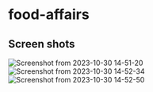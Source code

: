 # food-affairs  

## Screen shots  

![Screenshot from 2023-10-30 14-51-20](https://github.com/occiandiaali/food-affairs-tabs/assets/40769994/a2c2ee27-059a-401d-acbd-6ffe27ffb59d)
![Screenshot from 2023-10-30 14-52-34](https://github.com/occiandiaali/food-affairs-tabs/assets/40769994/ee6d1374-0905-4e15-b6bd-512863e9ce26)
![Screenshot from 2023-10-30 14-52-50](https://github.com/occiandiaali/food-affairs-tabs/assets/40769994/a8c8204b-1251-43eb-9fe0-39d416dcea0c)
